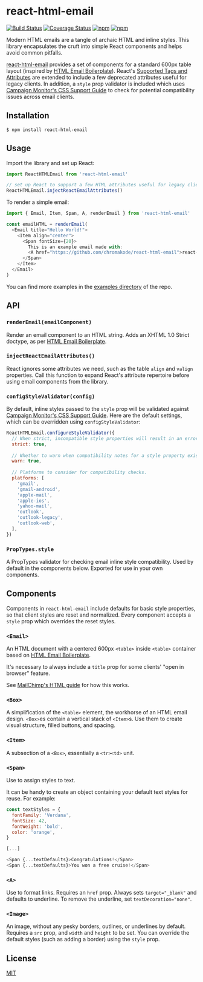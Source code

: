 # react-html-email

[![Build Status](https://img.shields.io/travis/chromakode/react-html-email/master.svg?style=flat-square)](https://travis-ci.org/chromakode/react-html-email)
[![Coverage Status](https://img.shields.io/coveralls/chromakode/react-html-email/master.svg?style=flat-square)](https://coveralls.io/github/chromakode/react-html-email?branch=master)
[![npm](https://img.shields.io/npm/v/react-html-email.svg?style=flat-square)](https://www.npmjs.com/package/react-html-email)
[![npm](https://img.shields.io/npm/l/react-html-email.svg?style=flat-square)](https://github.com/chromakode/react-html-email/blob/master/LICENSE)

Modern HTML emails are a tangle of archaic HTML and inline styles. This library encapsulates the cruft into simple React components and helps avoid common pitfalls.

[react-html-email](https://github.com/chromakode/react-html-email) provides a set of components for a standard 600px table layout (inspired by [HTML Email Boilerplate](https://github.com/seanpowell/Email-Boilerplate)). React's [Supported Tags and Attributes](http://facebook.github.io/react/docs/tags-and-attributes.html) are extended to include a few deprecated attributes useful for legacy clients. In addition, a `style` prop validator is included which uses [Campaign Monitor's CSS Support Guide](https://www.campaignmonitor.com/css/) to check for potential compatibility issues across email clients.

## Installation

    $ npm install react-html-email

## Usage

Import the library and set up React:

```js
import ReactHTMLEmail from 'react-html-email'

// set up React to support a few HTML attributes useful for legacy clients
ReactHTMLEmail.injectReactEmailAttributes()
```

To render a simple email:

```js
import { Email, Item, Span, A, renderEmail } from 'react-html-email'

const emailHTML = renderEmail(
  <Email title="Hello World!">
    <Item align="center">
      <Span fontSize={20}>
        This is an example email made with:
        <A href="https://github.com/chromakode/react-html-email">react-html-email</A>.
      </Span>
    </Item>
  </Email>
)
```

You can find more examples in the [examples directory](https://github.com/chromakode/react-html-email/tree/master/examples) of the repo.


## API

### `renderEmail(emailComponent)`

Render an email component to an HTML string. Adds an XHTML 1.0 Strict doctype, as per [HTML Email Boilerplate](https://github.com/seanpowell/Email-Boilerplate).

### `injectReactEmailAttributes()`

React ignores some attributes we need, such as the table `align` and `valign` properties. Call this function to expand React's attribute repertoire before using email components from the library.

### `configStyleValidator(config)`

By default, inline styles passed to the `style` prop will be validated against [Campaign Monitor's CSS Support Guide](https://www.campaignmonitor.com/css/). Here are the default settings, which can be overridden using `configStyleValidator`:

```js
ReactHTMLEmail.configureStyleValidator({
  // When strict, incompatible style properties will result in an error.
  strict: true,
  
  // Whether to warn when compatibility notes for a style property exist.
  warn: true,
  
  // Platforms to consider for compatibility checks.
  platforms: [
    'gmail',
    'gmail-android',
    'apple-mail',
    'apple-ios',
    'yahoo-mail',
    'outlook',
    'outlook-legacy',
    'outlook-web',
  ],
})
```

### `PropTypes.style`

A PropTypes validator for checking email inline style compatibility. Used by default in the components below. Exported for use in your own components.

## Components

Components in `react-html-email` include defaults for basic style properties, so that client styles are reset and normalized. Every component accepts a `style` prop which overrides the reset styles.

### `<Email>`

An HTML document with a centered 600px `<table>` inside `<table>` container based on [HTML Email Boilerplate](https://github.com/seanpowell/Email-Boilerplate).

It's necessary to always include a `title` prop for some clients' "open in browser" feature.

See [MailChimp's HTML guide](http://templates.mailchimp.com/development/html/) for how this works.

### `<Box>`

A simplification of the `<table>` element, the workhorse of an HTML email design. `<Box>`es contain a vertical stack of `<Item>`s. Use them to create visual structure, filled buttons, and spacing.

### `<Item>`

A subsection of a `<Box>`, essentially a `<tr><td>` unit.

### `<Span>`

Use to assign styles to text.

It can be handy to create an object containing your default text styles for reuse. For example:

```js
const textStyles = {
  fontFamily: 'Verdana',
  fontSize: 42,
  fontWeight: 'bold',
  color: 'orange',
}

[...]

<Span {...textDefaults}>Congratulations!</Span>
<Span {...textDefaults}>You won a free cruise!</Span>
```

### `<A>`

Use to format links. Requires an `href` prop. Always sets `target="_blank"` and defaults to underline. To remove the underline, set `textDecoration="none"`.

### `<Image>`

An image, without any pesky borders, outlines, or underlines by default. Requires a `src` prop, and `width` and `height` to be set. You can override the default styles (such as adding a border) using the `style` prop.

## License

[MIT](https://github.com/chromakode/react-html-email/blob/master/LICENSE)
